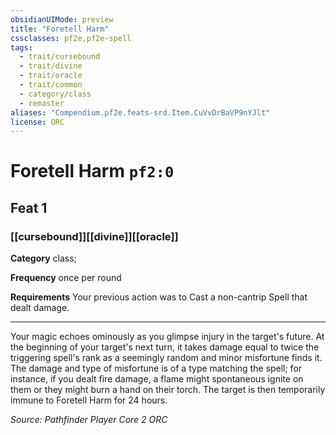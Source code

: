 ```yaml
---
obsidianUIMode: preview
title: "Foretell Harm"
cssclasses: pf2e,pf2e-spell
tags:
  - trait/cursebound
  - trait/divine
  - trait/oracle
  - trait/common
  - category/class
  - remaster
aliases: "Compendium.pf2e.feats-srd.Item.CuVvDrBaVP9nYJlt"
license: ORC
---
```

# Foretell Harm `pf2:0`
## Feat 1
### [[cursebound]][[divine]][[oracle]]

**Category** class; 




**Frequency** once per round

**Requirements** Your previous action was to Cast a non-cantrip Spell that dealt damage.

* * *

Your magic echoes ominously as you glimpse injury in the target's future. At the beginning of your target's next turn, it takes damage equal to twice the triggering spell's rank as a seemingly random and minor misfortune finds it. The damage and type of misfortune is of a type matching the spell; for instance, if you dealt fire damage, a flame might spontaneous ignite on them or they might burn a hand on their torch. The target is then temporarily immune to Foretell Harm for 24 hours.

*Source: Pathfinder Player Core 2*
*ORC*